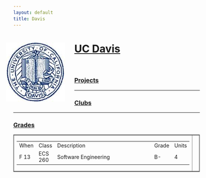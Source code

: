 ```yaml
---
layout: default
title: Davis
---
```


<div class="span12" stlye="margin-bottom:25px">
<img src="media/images/davis.jpg" style="float:left; margin: 0px 25px 25px -20px"/>
<h1> <a target="_blank" href="http://ucdavis.edu">UC Davis</a> </h1>
</div>
<br/>

### [Projects]()

---

### [Clubs]()

---
### [Grades]()

<table  border="1" frame="box" width="100%" class="table">
  <tr>
    <td>
     <table>
        <tr>
          <td>When</td><td>Class</td><td width="300">Description</td><td>Grade</td><td>Units</td>
        </tr><tr>
          <td>F 13</td><td>ECS 260</td><td>Software Engineering</td><td>B-</td><td>4</td>
        </tr>
      </table>
    </td>
    <td nowrap="nowrap">
    &nbsp;
     </td>
  </tr>
</table>
